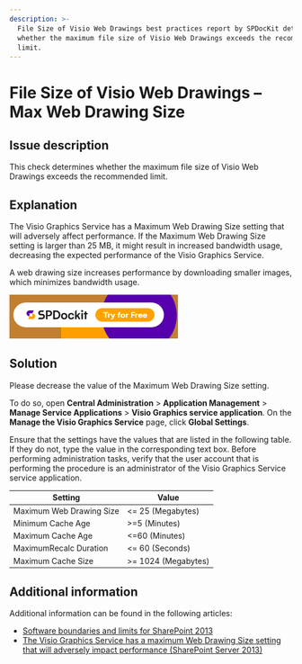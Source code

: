 ```yaml
---
description: >-
  File Size of Visio Web Drawings best practices report by SPDocKit determines
  whether the maximum file size of Visio Web Drawings exceeds the recommended
  limit.
---
```


# File Size of Visio Web Drawings – Max Web Drawing Size

## Issue description

This check determines whether the maximum file size of Visio Web Drawings exceeds the recommended limit.

## Explanation

The Visio Graphics Service has a Maximum Web Drawing Size setting that will adversely affect performance. If the Maximum Web Drawing Size setting is larger than 25 MB, it might result in increased bandwidth usage, decreasing the expected performance of the Visio Graphics Service.

A web drawing size increases performance by downloading smaller images, which minimizes bandwidth usage.

[![Download SPDocKit](../../../../static/img/spdockit-download.png)](http://bit.ly/2US0Zna)

## Solution

Please decrease the value of the Maximum Web Drawing Size setting.

To do so, open **Central Administration** > **Application Management** > **Manage Service Applications** > **Visio Graphics service application**. On the **Manage the Visio Graphics Service** page, click **Global Settings**.

Ensure that the settings have the values that are listed in the following table. If they do not, type the value in the corresponding text box. Before performing administration tasks, verify that the user account that is performing the procedure is an administrator of the Visio Graphics Service service application.

| Setting                  | Value               |
| ------------------------ | ------------------- |
| Maximum Web Drawing Size | &lt;= 25 (Megabytes)   |
| Minimum Cache Age        | &gt;=5 (Minutes)       |
| Maximum Cache Age        | &lt;=60 (Minutes)      |
| MaximumRecalc Duration   | &lt;= 60 (Seconds)     |
| Maximum Cache Size       | &gt;= 1024 (Megabytes) |

## Additional information

Additional information can be found in the following articles:

* [Software boundaries and limits for SharePoint 2013](https://learn.microsoft.com/en-us/sharepoint/install/software-boundaries-and-limits)
* [The Visio Graphics Service has a maximum Web Drawing Size setting that will adversely impact performance (SharePoint Server 2013)](https://technet.microsoft.com/en-us/library/ff805074.aspx)

